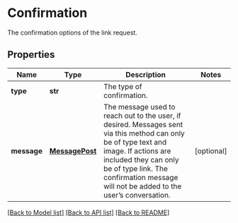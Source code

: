 # Confirmation

The confirmation options of the link request.
## Properties
Name | Type | Description | Notes
------------ | ------------- | ------------- | -------------
**type** | **str** | The type of confirmation. | 
**message** | [**MessagePost**](MessagePost.md) | The message used to reach out to the user, if desired. Messages sent via this method can only be of type text and image. If actions are included they can only be of type link. The confirmation message will not be added to the user’s conversation. | [optional] 

[[Back to Model list]](../README.md#documentation-for-models) [[Back to API list]](../README.md#documentation-for-api-endpoints) [[Back to README]](../README.md)


